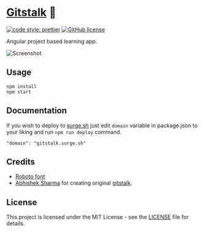 # [Gitstalk](https://gitstalk.surge.sh) 🔎

[![code style: prettier](https://img.shields.io/badge/code_style-prettier-ff69b4.svg)](https://github.com/prettier/prettier)
[![GitHub license](https://img.shields.io/badge/license-MIT-blue.svg)](https://github.com/malcodeman/gitstalk/blob/master/LICENSE)

Angular project based learning app.

![Screenshot](docs/images/screenshot.png)

## Usage

```
npm install
npm start
```

## Documentation

If you wish to deploy to [surge.sh](https://surge.sh) just edit `domain` variable in package.json to your liking and run `npm run deploy` command.

```
"domain": "gitstalk.surge.sh"
```

## Credits

- [Roboto font](https://fonts.google.com/specimen/Roboto)
- [Abhishek Sharma](https://github.com/littlewonder) for creating original [gitstalk](https://github.com/littlewonder/gitstalk).

## License

This project is licensed under the MIT License - see the [LICENSE](LICENSE) file for details.
